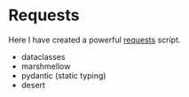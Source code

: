 # Requests

Here I have created a powerful [requests](https://github.com/psf/requests) script.

- dataclasses
- marshmellow
- pydantic (static typing)
- desert

![]()

